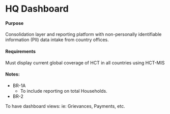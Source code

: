 # HQ Dashboard

#### Purpose

Consolidation layer and reporting platform with non-personally identifiable information \(PII\) data intake from country offices. 

#### Requirements

Must display current global coverage of HCT in all countries using HCT-MIS

#### Notes: 

* BR-1A
  * To include reporting on total Households.
* BR-2

To have dashboard views: ie: Grievances, Payments, etc.





 

